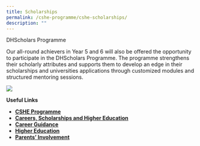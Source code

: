 ```yaml
---
title: Scholarships
permalink: /cshe-programme/cshe-scholarships/
description: ""
---
```

DHScholars Programme

Our all-round achievers in Year 5 and 6 will also be offered the opportunity to participate in the DHScholars Programme. The programme strengthens their scholarly attributes and supports them to develop an edge in their scholarships and universities applications through customized modules and structured mentoring sessions.

![](https://dunmanhigh.moe.edu.sg/wp-content/uploads/2020/01/scholars-programme.jpg)

**Useful Links**

*   [**CSHE Programme**](https://dunmanhigh.moe.edu.sg/cshe-programme/)
*   **[Careers, Scholarships and Higher Education](https://dunmanhigh.moe.edu.sg/cshe-careers-scholarships-and-higher-education/)**
*   [**Career Guidance**](https://dunmanhigh.moe.edu.sg/cshe-career-guidance/) 
*   [**Higher Education**](https://dunmanhigh.moe.edu.sg/cshe-higher-education/)
*   **[Parents’ Involvement](https://dunmanhigh.moe.edu.sg/cshe-parents-involvement/)**